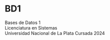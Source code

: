 # BD1  
Bases de Datos 1  
Licenciatura en Sistemas  
Universidad Nacional de La Plata
Cursada 2024
